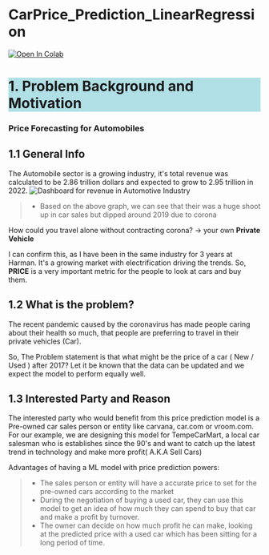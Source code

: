 # CarPrice_Prediction_LinearRegression

<a target="_blank" href="https://colab.research.google.com/github/Bhyrav17/CarPrice_Prediction_LinearRegression/blob/main/Car_Price_Prediction.ipynb">
  <img src="https://colab.research.google.com/assets/colab-badge.svg" alt="Open In Colab"/>
</a>

<h1 style="background-color:powderblue; ">1. Problem Background and Motivation</h1> <a class="anchor" id="problem-background"></a>

<h3> Price Forecasting for Automobiles </h3>

<h2> 1.1 General Info </h2>
 The Automobile sector is a growing industry, it's total revenue was calculated to be 2.86 trillion dollars and expected to grow to 2.95 trillion in 2022.  

<img src="https://www.zippia.com/wp-content/uploads/2021/12/us-car-sales-over-time.jpg" alt="Dashboard for revenue in Automotive Industry" />

>* Based on the above graph, we can see that their was a huge shoot up in car sales but dipped around 2019 due to corona
 
 How could you travel alone without contracting corona? -> your own **Private Vehicle** 
 
 I can confirm this, as I have been in the same industry for 3 years at Harman. It's a growing market with electrification driving the trends. So, **PRICE** is a very important metric for the people to look at cars and buy them.
 
<h2> 1.2 What is the problem? </h2>
 
 The recent pandemic caused by the coronavirus has made people caring about their health so much, that people are preferring to travel in their private vehicles (Car).
 
 So, The Problem statement is that what might be the price of a car ( New / Used ) after 2017? Let it be known that the data can be updated and we expect the model to perform equally well.
 

<h2> 1.3 Interested Party and Reason </h2>

 The interested party who would benefit from this price prediction model is a Pre-owned car sales person or entity like carvana, car.com or vroom.com. For our example, we are designing this model for TempeCarMart, a local car salesman who is establishes since the 90's and want to catch up the latest trend in technology and make more profit( A.K.A Sell Cars)
 
 Advantages of having a ML model with price prediction powers:
  >- The sales person or entity will have a accurate price to set for the pre-owned cars according to the market
  >- During the negotiation of buying a used car, they can use this model to get an idea of how much they can spend to buy that car and make a profit by turnover.
  >- The owner can decide on how much profit he can make, looking at the predicted price with a used car which has been sitting for a long period of time. 
